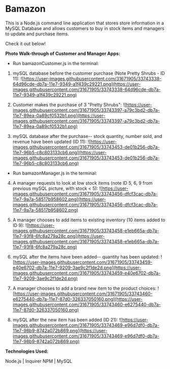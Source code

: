 # Bamazon

This is a Node.js command line application that stores store information in a MySQL Database and allows customers to buy in stock items and managers to update and purchase items.

Check it out below!

**Photo Walk-through of Customer and Manager Apps:**

* Run bamazonCustomer.js in the terminal:

1. mySQL database before the customer purchase (Note Pretty Shrubs - ID 11):
![https://user-images.githubusercontent.com/31671905/33743338-64d96cde-db7a-11e7-9349-a1f439c29221.png](https://user-images.githubusercontent.com/31671905/33743338-64d96cde-db7a-11e7-9349-a1f439c29221.png)

2. Customer makes the purchase of 3 "Pretty Shrubs":
![https://user-images.githubusercontent.com/31671905/33743397-a79c3bd2-db7a-11e7-89ea-0a89cf0532b1.png](https://user-images.githubusercontent.com/31671905/33743397-a79c3bd2-db7a-11e7-89ea-0a89cf0532b1.png)

3. mySQL database after the purchase-- stock quantity, number sold, and revenue have been updated (ID 11):
![https://user-images.githubusercontent.com/31671905/33743453-de01b256-db7a-11e7-96b5-c8c803133cb6.png](https://user-images.githubusercontent.com/31671905/33743453-de01b256-db7a-11e7-96b5-c8c803133cb6.png)


* Run bamazonManager.js in the terminal:

4. A manager requests to look at low stock items (note ID 5, 6, 9 from previous mySQL picture, with stock < 5):
![https://user-images.githubusercontent.com/31671905/33743456-dfcf3cac-db7a-11e7-9a7a-58517b958602.png](https://user-images.githubusercontent.com/31671905/33743456-dfcf3cac-db7a-11e7-9a7a-58517b958602.png) 

5. A manager chooses to add items to existing inventory (10 items added to ID 9):
![https://user-images.githubusercontent.com/31671905/33743458-e1eb665a-db7a-11e7-93f8-6fc8a279a28c.png](https://user-images.githubusercontent.com/31671905/33743458-e1eb665a-db7a-11e7-93f8-6fc8a279a28c.png)

6. mySQL after the items have been added-- quantity has been updated:
![https://user-images.githubusercontent.com/31671905/33743459-e40e6702-db7a-11e7-9209-3ae9c2f1de2d.png](https://user-images.githubusercontent.com/31671905/33743459-e40e6702-db7a-11e7-9209-3ae9c2f1de2d.png)

7. A manager chooses to add a brand new item to the product choices:
![https://user-images.githubusercontent.com/31671905/33743460-e6275440-db7a-11e7-87d0-326337050160.png](https://user-images.githubusercontent.com/31671905/33743460-e6275440-db7a-11e7-87d0-326337050160.png)

8. mySQL after the new item has been added (ID 21):
![https://user-images.githubusercontent.com/31671905/33743469-e96d7df0-db7a-11e7-98b9-8742a072b869.png](https://user-images.githubusercontent.com/31671905/33743469-e96d7df0-db7a-11e7-98b9-8742a072b869.png)


**Technologies Used:**

Node.js | Inquirer NPM | MySQL

